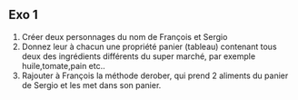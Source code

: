 ## Exo 1

1. Créer deux personnages du nom de François et Sergio
2. Donnez leur à chacun une propriété panier (tableau) contenant tous deux des ingrédients différents du super marché, par exemple huile,tomate,pain etc..
3. Rajouter à François la méthode derober, qui prend 2 aliments du panier de Sergio et les met dans son panier.
